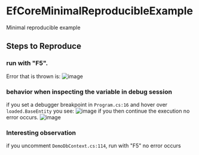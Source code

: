 # EfCoreMinimalReproducibleExample
Minimal reproducible example
 
## Steps to Reproduce

### run with "F5".
Error that is thrown is:
![image](https://user-images.githubusercontent.com/1539741/158059006-4927b3bf-80d5-47f7-a6cd-20de48e4e9b3.png)

### behavior when inspecting the variable in debug session 
if you set a debugger breakpoint in `Program.cs:16` and hover over `loaded.BaseEntity` you see:
![image](https://user-images.githubusercontent.com/1539741/158059020-ce8bcbc9-9a59-4caa-9e90-ce52b984703a.png)
if you then continue the execution no error occurs.
![image](https://user-images.githubusercontent.com/1539741/158059012-fd907b2e-f04e-481e-b784-bc593bf3e6b1.png)

### Interesting observation
if you uncomment `DemoDbContext.cs:114`, run with "F5" no error occurs
